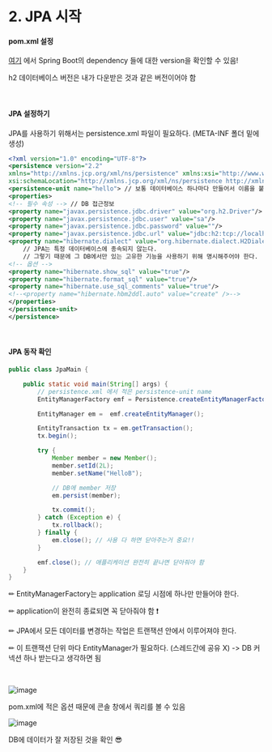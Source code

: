 # 2. JPA 시작

#### pom.xml 설정

[여기](https://docs.spring.io/spring-boot/docs/current/reference/html/appendix-dependency-versions.html#dependency-versions) 에서 Spring Boot의 dependency 들에 대한 version을 확인할 수 있음!

h2 데이터베이스 버전은 내가 다운받은 것과 같은 버전이어야 함

<br/>

#### JPA 설정하기

JPA를 사용하기 위해서는 persistence.xml 파일이 필요하다. (META-INF 폴더 밑에 생성)

```xml
<?xml version="1.0" encoding="UTF-8"?>
<persistence version="2.2"
xmlns="http://xmlns.jcp.org/xml/ns/persistence" xmlns:xsi="http://www.w3.org/2001/XMLSchema-instance"
xsi:schemaLocation="http://xmlns.jcp.org/xml/ns/persistence http://xmlns.jcp.org/xml/ns/persistence/persistence_2_2.xsd">
<persistence-unit name="hello"> // 보통 데이터베이스 하나마다 만들어서 이름을 붙여줌
<properties>
<!-- 필수 속성 --> // DB 접근정보
<property name="javax.persistence.jdbc.driver" value="org.h2.Driver"/>
<property name="javax.persistence.jdbc.user" value="sa"/>
<property name="javax.persistence.jdbc.password" value=""/>
<property name="javax.persistence.jdbc.url" value="jdbc:h2:tcp://localhost/~/test"/>
<property name="hibernate.dialect" value="org.hibernate.dialect.H2Dialect"/>
    // JPA는 특정 데이터베이스에 종속되지 않는다.
    // 그렇기 때문에 그 DB에서만 있는 고유한 기능을 사용하기 위해 명시해주어야 한다.
<!-- 옵션 -->
<property name="hibernate.show_sql" value="true"/>
<property name="hibernate.format_sql" value="true"/>
<property name="hibernate.use_sql_comments" value="true"/>
<!--<property name="hibernate.hbm2ddl.auto" value="create" />-->
</properties>
</persistence-unit>
</persistence>
```

<br/>

#### JPA 동작 확인

```java
public class JpaMain {

    public static void main(String[] args) {
        // persistence.xml 에서 적은 persistence-unit name
        EntityManagerFactory emf = Persistence.createEntityManagerFactory("hello");

        EntityManager em =  emf.createEntityManager();

        EntityTransaction tx = em.getTransaction();
        tx.begin();

        try {
            Member member = new Member();
            member.setId(2L);
            member.setName("HelloB");

            // DB에 member 저장
            em.persist(member);

            tx.commit();
        } catch (Exception e) {
            tx.rollback();
        } finally {
            em.close(); // 사용 다 하면 닫아주는거 중요!!
        }

        emf.close(); // 애플리케이션 완전히 끝나면 닫아줘야 함
    }
}
```

✏ EntityManagerFactory는 application 로딩 시점에 하나만 만들어야 한다. 

✏ application이 완전히 종료되면 꼭 닫아줘야 함 ❗

✏ JPA에서 모든 데이터를 변경하는 작업은 트랜잭션 안에서 이루어져야 한다.

✏ 이 트랜잭션 단위 마다 EntityManager가 필요하다. (스레드간에 공유 X) -> DB 커넥션 하나 받는다고 생각하면 됨

<br/>

![image](https://user-images.githubusercontent.com/64277114/120916247-72c01980-c6e3-11eb-8311-3d9157ef6a36.png)

pom.xml에 적은 옵션 때문에 콘솔 창에서 쿼리를 볼 수 있음

![image](https://user-images.githubusercontent.com/64277114/120916656-d0556580-c6e5-11eb-9cf2-dda3ac37dab7.png)

DB에 데이터가 잘 저장된 것을 확인 😎
